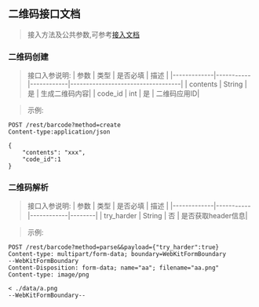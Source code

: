 ## 二维码接口文档

> 接入方法及公共参数,可参考[接入文档](rest.md)


### 二维码创建

> 接口入参说明:
| 参数         | 类型      | 是否必填   | 描述    |
|-------------|-----------|------------|-----------------------------------|
| contents     | String  | 是	       | 生成二维码内容|
| code_id     | int  | 是	       | 二维码应用ID|


> 示例:
```http
POST /rest/barcode?method=create
Content-type:application/json

{
    "contents": "xxx",
    "code_id":1
}
```


### 二维码解析


> 接口入参说明:
| 参数         | 类型      | 是否必填   | 描述    |
|-------------|-----------|------------|--------|
| try_harder     | String  | 否       | 是否获取header信息|


> 示例:
```http
POST /rest/barcode?method=parse&&payload={"try_harder":true}
Content-type: multipart/form-data; boundary=WebKitFormBoundary
--WebKitFormBoundary
Content-Disposition: form-data; name="aa"; filename="aa.png"
Content-type: image/png

< ./data/a.png
--WebKitFormBoundary--
```